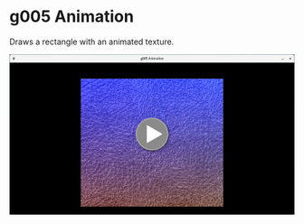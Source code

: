 # g005 Animation

Draws a rectangle with an animated texture.

[![See video](screenshots/01.jpg)](https://youtu.be/ifXDMCMWGI0)
